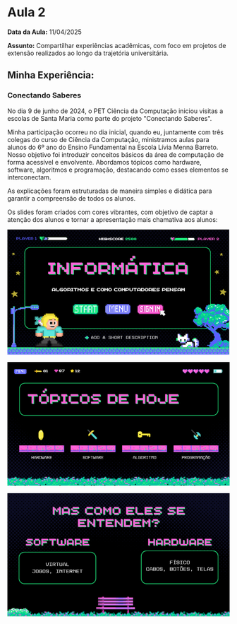 # Aula 2

**Data da Aula:** 11/04/2025

**Assunto:** Compartilhar experiências acadêmicas, 
com foco em projetos de extensão realizados ao longo da trajetória universitária.

## **Minha Experiência:**

### Conectando Saberes

No dia 9 de junho de 2024, o PET Ciência da Computação iniciou visitas a escolas de Santa Maria 
como parte do projeto "Conectando Saberes".

Minha participação ocorreu no dia inicial, quando eu, juntamente com três colegas do curso de Ciência da Computação,
ministramos aulas para alunos do 6º ano do Ensino Fundamental na Escola Lívia Menna Barreto. Nosso objetivo foi introduzir 
conceitos básicos da área de computação de forma acessível e envolvente.
Abordamos tópicos como hardware, software, algoritmos e programação, destacando como esses elementos se interconectam.

As explicações foram estruturadas de maneira simples e didática para garantir a compreensão de todos os alunos.

Os slides foram criados com cores vibrantes, com objetivo de captar a atenção dos alunos
e tornar a apresentação mais chamativa aos alunos:

![img_2.png](src/image/Aula2/img_2.png)

![img.png](src/image/Aula2/img.png)

![img_1.png](src/image/Aula2/img_1.png)